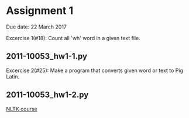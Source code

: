 # Assignment 1

Due date: 22 March 2017


Excercise 1(#18): Count all 'wh' word in a given text file.


## 2011-10053_hw1-1.py

Excercise 2(#25): Make a program that converts given word or text to Pig Latin.


## 2011-10053_hw1-2.py


[NLTK course](http://www.nltk.org/book/ch03.html)
